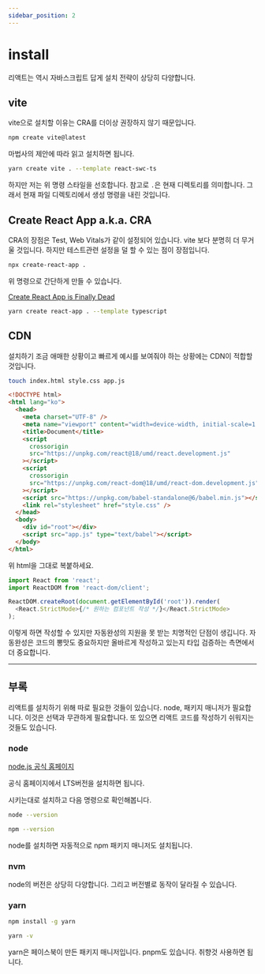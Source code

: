 ```yaml
---
sidebar_position: 2
---
```


# install

리액트는 역시 자바스크립트 답게 설치 전략이 상당히 다양합니다.

## vite

vite으로 설치할 이유는 CRA를 더이상 권장하지 않기 때문입니다.

```sh
npm create vite@latest
```

마법사의 제안에 따라 읽고 설치하면 됩니다.

```sh
yarn create vite . --template react-swc-ts
```

하지만 저는 위 명령 스타일을 선호합니다. 참고로 `.`은 현재 디렉토리를 의미합니다. 그래서 현재 파일 디렉토리에서 생성 명령을 내린 것입니다.

## Create React App a.k.a. CRA

CRA의 장점은 Test, Web Vitals가 같이 설정되어 있습니다. vite 보다 분명히 더 무거울 것입니다. 하지만 테스트관련 설정을 덜 할 수 있는 점이 장점입니다.

```sh
npx create-react-app .
```

위 명령으로 간단하게 만들 수 있습니다.

[Create React App is Finally Dead](https://www.youtube.com/watch?v=M4CLvtCS2YU)

```sh
yarn create react-app . --template typescript
```

## CDN

설치하기 조금 애매한 상황이고 빠르게 예시를 보여줘야 하는 상황에는 CDN이 적합할 것입니다.

```sh
touch index.html style.css app.js
```

```html
<!DOCTYPE html>
<html lang="ko">
  <head>
    <meta charset="UTF-8" />
    <meta name="viewport" content="width=device-width, initial-scale=1.0" />
    <title>Document</title>
    <script
      crossorigin
      src="https://unpkg.com/react@18/umd/react.development.js"
    ></script>
    <script
      crossorigin
      src="https://unpkg.com/react-dom@18/umd/react-dom.development.js"
    ></script>
    <script src="https://unpkg.com/babel-standalone@6/babel.min.js"></script>
    <link rel="stylesheet" href="style.css" />
  </head>
  <body>
    <div id="root"></div>
    <script src="app.js" type="text/babel"></script>
  </body>
</html>
```

위 html을 그대로 복붙하세요.

```js
import React from 'react';
import ReactDOM from 'react-dom/client';

ReactDOM.createRoot(document.getElementById('root')).render(
  <React.StrictMode>{/* 원하는 컴포넌트 작성 */}</React.StrictMode>
);
```

이렇게 하면 작성할 수 있지만 자동완성의 지원을 못 받는 치명적인 단점이 생깁니다. 자동완성은 코드의 뽕맛도 중요하지만 올바르게 작성하고 있는지 타입 검증하는 측면에서 더 중요합니다.

---

## 부록

리액트를 설치하기 위해 따로 필요한 것들이 있습니다. node, 패키지 매니저가 필요합니다. 이것은 선택과 무관하게 필요합니다. 또 있으면 리액트 코드를 작성하기 쉬워지는 것들도 있습니다.

### node

[node.js 공식 홈페이지](https://nodejs.org/ko)

공식 홈페이지에서 LTS버전을 설치하면 됩니다.

시키는대로 설치하고 다음 명령으로 확인해봅니다.

```sh
node --version
```

```sh
npm --version
```

node를 설치하면 자동적으로 npm 패키지 매니저도 설치됩니다.

<!--

TODO: homebrew 설치법

-->

### nvm

node의 버전은 상당히 다양합니다. 그리고 버전별로 동작이 달라질 수 있습니다.

### yarn

```sh
npm install -g yarn
```

```sh
yarn -v
```

yarn은 페이스북이 만든 패키지 매니저입니다. pnpm도 있습니다. 취향것 사용하면 됩니다.

<!--

TODO: 프리티어 설치 & 설정

-->

<!--



TODO: Next.js 설치법
TODO: Remix.js 설치법
TODO: Nx.js 설치법
TODO: Astro.js 설치법
TODO: Gatsby.js 설치법
TODO: DIY 개별 설치법

[7 better ways to create a React app](https://www.youtube.com/watch?v=2OTq15A5s0Y)

-->
